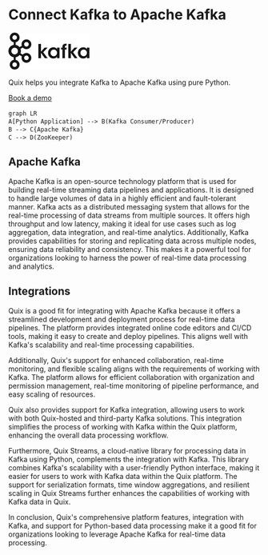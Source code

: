 # Connect Kafka to Apache Kafka

![](./images/logo_1.jpg)

Quix helps you integrate Kafka to Apache Kafka using pure Python.

<div>
<a class="md-button md-button--primary" href="https://share.hsforms.com/1iW0TmZzKQMChk0lxd_tGiw4yjw2?__hstc=175542013.2303933fbd746c0ac86d9ccbe9bc9100.1728383268831.1729603416735.1729620918855.31&__hssc=175542013.1.1729620918855&__hsfp=2132701734" target="_blank" style="margin-right:.5rem;">Book a demo</a>
<br/>
</div>

```mermaid
graph LR
A[Python Application] --> B(Kafka Consumer/Producer)
B --> C{Apache Kafka}
C --> D(ZooKeeper)
```

## Apache Kafka

Apache Kafka is an open-source technology platform that is used for building real-time streaming data pipelines and applications. It is designed to handle large volumes of data in a highly efficient and fault-tolerant manner. Kafka acts as a distributed messaging system that allows for the real-time processing of data streams from multiple sources. It offers high throughput and low latency, making it ideal for use cases such as log aggregation, data integration, and real-time analytics. Additionally, Kafka provides capabilities for storing and replicating data across multiple nodes, ensuring data reliability and consistency. This makes it a powerful tool for organizations looking to harness the power of real-time data processing and analytics.

## Integrations

Quix is a good fit for integrating with Apache Kafka because it offers a streamlined development and deployment process for real-time data pipelines. The platform provides integrated online code editors and CI/CD tools, making it easy to create and deploy pipelines. This aligns well with Kafka's scalability and real-time processing capabilities.

Additionally, Quix's support for enhanced collaboration, real-time monitoring, and flexible scaling aligns with the requirements of working with Kafka. The platform allows for efficient collaboration with organization and permission management, real-time monitoring of pipeline performance, and easy scaling of resources.

Quix also provides support for Kafka integration, allowing users to work with both Quix-hosted and third-party Kafka solutions. This integration simplifies the process of working with Kafka within the Quix platform, enhancing the overall data processing workflow.

Furthermore, Quix Streams, a cloud-native library for processing data in Kafka using Python, complements the integration with Kafka. This library combines Kafka's scalability with a user-friendly Python interface, making it easier for users to work with Kafka data within the Quix platform. The support for serialization formats, time window aggregations, and resilient scaling in Quix Streams further enhances the capabilities of working with Kafka data in Quix.

In conclusion, Quix's comprehensive platform features, integration with Kafka, and support for Python-based data processing make it a good fit for organizations looking to leverage Apache Kafka for real-time data processing.

